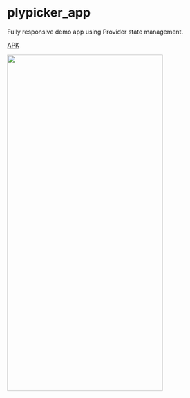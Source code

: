 # plypicker_app

Fully responsive demo app using Provider state management.

[APK](https://github.com/vibhorV5/github_repo_public/blob/main/plypicker-app-release.apk)

<!-- ![Alt Text](https://github.com/vibhorV5/public_repo/blob/main/plypicker.gif)
<!--  -->
<!-- ![](https://github.com/vibhorV5/public_repo/blob/main/plypicker.gif =360x780) -->

<img src="https://github.com/vibhorV5/public_repo/blob/main/plypicker.gif" width="360" height="780">


